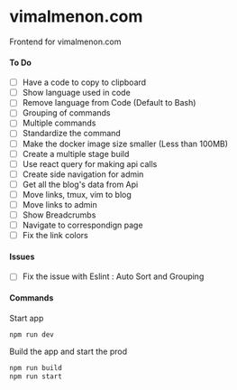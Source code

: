 # vimalmenon.com

Frontend for vimalmenon.com

#### To Do

- [ ] Have a code to copy to clipboard
- [ ] Show language used in code
- [ ] Remove language from Code (Default to Bash)
- [ ] Grouping of commands
- [ ] Multiple commands
- [ ] Standardize the command
- [ ] Make the docker image size smaller (Less than 100MB)
- [ ] Create a multiple stage build
- [ ] Use react query for making api calls
- [ ] Create side navigation for admin
- [ ] Get all the blog's data from Api
- [ ] Move links, tmux, vim to blog
- [ ] Move links to admin
- [ ] Show Breadcrumbs
- [ ] Navigate to correspondign page
- [ ] Fix the link colors

#### Issues

- [ ] Fix the issue with Eslint : Auto Sort and Grouping

#### Commands

Start app

```sh
npm run dev
```

Build the app and start the prod

```sh
npm run build
npm run start
```
